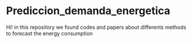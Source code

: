 # Prediccion_demanda_energetica
Hi! in this repository we found codes and papers about differents methods to forecast the energy consumption
